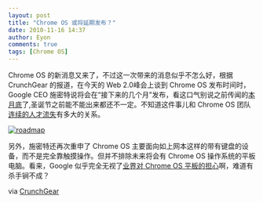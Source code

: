 ```yaml
---
layout: post
title: "Chrome OS 或将延期发布？"
date: 2010-11-16 14:37
author: Eyon
comments: true
tags: [Chrome OS]
---
```

Chrome OS 的新消息又来了，不过这一次带来的消息似乎不怎么好，根据 CrunchGear 的报道，在今天的 Web 2.0峰会上谈到 Chrome OS 发布时间时，Google CEO 施密特说将会在“接下来的几个月”发布，看这口气别说之前传闻的[本月底](http://www.chromi.org/archives/8410)了,圣诞节之前能不能出来都还不一定。不知道这件事儿和 Chrome OS 团队[连续的](http://www.chromi.org/archives/5642)[人才流失](http://www.chromi.org/archives/8271)有多大的关系。

<a href="http://img.chromi.org/2010/11/roadmap.jpg">![](http://img.chromi.org/2010/11/roadmap-550x366.jpg "roadmap")</a>

另外，施密特还再次重申了 Chrome OS 主要面向如上网本这样的带有键盘的设备，而不是完全靠触摸操作。但并不排除未来将会有 Chrome OS 操作系统的平板电脑。看来，Google 似乎完全无视了[业界对 Chrome OS 平板的担心](http://www.chromi.org/archives/8475)啊，难道有杀手锏不成？

via [CrunchGear](http://www.crunchgear.com/2010/11/15/schmidt-gingerbread-sooner-chrome-os-later/)
